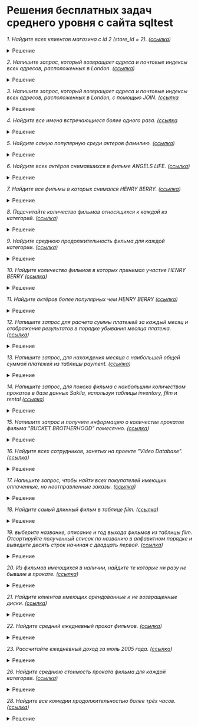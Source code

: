 # Решения бесплатных задач среднего уровня с сайта sqltest

*1. Найдите всех клиентов магазина с id 2 (store_id = 2). ([ссылка](https://sqltest.online/ru/question/normal/find-customers-full-names))*

<details>
<summary>Решение</summary>

``` sql
select concat( first_name , ' ',  last_name ) as full_name,  email 
from customer
where store_id = 2
order by  last_name 
```
</details>


*2. Напишите запрос, который возвращает адреса и почтовые индексы всех адресов, расположенных в London. ([ссылка](https://sqltest.online/ru/question/normal/find-addresses-using-sub-query))*

<details>
<summary>Решение</summary>

``` sql
select  address , postal_code 
from address
where city_id in (select city_id from city where city = 'London')
```
</details>

*3. Напишите запрос, который возвращает адреса и почтовые индексы всех адресов, расположенных в London, с помощью JOIN. ([ссылка](https://sqltest.online/ru/question/normal/find-addresses-using-join)*

<details>
<summary>Решение</summary>

``` sql
select  address , postal_code 
from address
 join city using(city_id)
where city = "London"
```
</details>

*4. Найдите все имена встречающиеся более одного раза. ([ссылка](https://sqltest.online/ru/question/normal/find-duplicate-actor-names)*

<details>
<summary>Решение</summary>

``` sql
select  first_name , count(*) as count
from actor
group by 1
having count(*) > 1
```
</details>

*5. Найдите самую популярную среди актеров фамилию.  ([ссылка](https://sqltest.online/ru/question/normal/find-the-most-popular-surname-among-actors))*

<details>
<summary>Решение</summary>

``` sql
select last_name, count(*) as count
from actor
group by last_name
order by count desc
limit 1
```
</details>

*6. Найдите всех актёров снимавшихся в фильме ANGELS LIFE.  ([ссылка](https://sqltest.online/ru/question/normal/find-all-the-actors-in-the-film))*

<details>
<summary>Решение</summary>

``` sql
select  first_name , last_name 
from actor
 join film_actor using(actor_id)
 join film f using(film_id)
where f.title = 'ANGELS LIFE'
group by actor_id
order by 2
```
</details>

*7. Найдите все фильмы в которых снимался HENRY BERRY.  ([ссылка](https://sqltest.online/ru/question/normal/find-all-films-of-an-actor))*

<details>
<summary>Решение</summary>

``` sql
with st as (select film_id
from film_actor
join actor on film_actor.actor_id = actor.actor_id and first_name = 'HENRY' and last_name = 'BERRY')
select  title , release_year , rating
from film
where film_id in (select * from st)
order by 3
```
</details>

*8. Подсчитайте количество фильмов относящихся к каждой из категорий.   ([ссылка](https://sqltest.online/ru/question/normal/find-the-distribution-of-films-by-category))*

<details>
<summary>Решение</summary>

``` sql
select name as category, count(*) as count
from category
join film_category using(category_id)
group by 1
order by 2 desc
```
</details>

*9. Найдите среднюю продолжительность фильма для каждой категории.   ([ссылка](https://sqltest.online/ru/question/normal/average-length-of-a-movie-by-category))*

<details>
<summary>Решение</summary>

``` sql
select c.name as category, avg(f.length) as avg_film_length
from category c
 join film_category fc using(category_id)
 join film f using(film_id)
group by category_id
order by 1
```
</details>

*10. Найдите количество фильмов в которых принимал участие HENRY BERRY   ([ссылка](https://sqltest.online/ru/question/normal/find-the-number-of-films-in-which-the-actor-took-part))*

<details>
<summary>Решение</summary>

``` sql
select count(*) as film_count
from film_actor fa
 join actor a on fa.actor_id = a.actor_id and first_name = 'HENRY' and last_name = 'BERRY'
```
</details>

*11. Найдите актёров более популярных чем HENRY BERRY  ([ссылка](https://sqltest.online/ru/question/normal/find-actors-more-popular-than-henry-berry))*

<details>
<summary>Решение</summary>

``` sql
select a.actor_id,  first_name , last_name , count(film_id) as film_count 
from actor a
 join film_actor fa ON a.actor_id = fa.actor_id
group by fa.actor_id
having count(film_id) > (select count(film_id)
from actor a
 join film_actor fa ON a.actor_id = fa.actor_id
where first_name = 'HENRY')
order by 4
```
</details>

*12. Напишите запрос для расчета суммы платежей за каждый месяц и отображения результатов в порядке убывания месяца платежа.  ([ссылка](https://sqltest.online/ru/question/normal/analyze-monthly-payment))*

<details>
<summary>Решение</summary>

``` sql
select  DATE_FORMAT( payment_date, '%Y-%m') AS payment_month ,  sum(amount) as payment_amount
from  payment 
group by 1
order by max(payment_month) desc
```
</details>

*13. Напишите запрос, для нахождения месяца с наибольшей общей суммой платежей из таблицы payment.  ([ссылка](https://sqltest.online/ru/question/normal/find-the-best-month))*

<details>
<summary>Решение</summary>

``` sql
select  DATE_FORMAT( payment_date, '%Y-%m') AS payment_month ,  sum(amount) as payment_amount
from  payment 
group by 1
order by payment_amount desc
limit 1
```
</details>

*14. Напишите запрос, для поиска фильма с наибольшим количеством прокатов в базе данных Sakila, используя таблицы inventory, film и rental  ([ссылка](https://sqltest.online/ru/question/normal/find-the-most-popular-film))*

<details>
<summary>Решение</summary>

``` sql
select title
from film
join inventory using(film_id)
join rental using(inventory_id)
group by film_id
order by count(*) desc 
limit 1
```
</details>

*15. Напишите запрос и получите информацию о количестве прокатов фильма "BUCKET BROTHERHOOD" помесячно.  ([ссылка](https://sqltest.online/ru/question/normal/analyze-rental-data-for-film))*

<details>
<summary>Решение</summary>

``` sql
select f.title as film, DATE_FORMAT(r.rental_date, '%Y-%m') AS rental_month, count(f.film_id) as rental_count
from film f
join inventory i on f.film_id = i.film_id
join rental r on r.inventory_id = i.inventory_id
where title = 'BUCKET BROTHERHOOD'
group by 1, 2
order by 2
```
</details>

*16. Найдите всех сотрудников, занятых на проекте "Video Database".  ([ссылка](https://sqltest.online/ru/question/normal/find-all-employees-works-on-the-project))*

<details>
<summary>Решение</summary>

``` sql
select  e.EMP_NO , e.FIRST_NAME , e.LAST_NAME , e.HIRE_DATE , e.JOB_CODE 
from  EMPLOYEE e 
join    EMPLOYEE_PROJECT ep on e.EMP_NO = ep.EMP_NO
join  PROJECT p on ep.PROJ_ID = p.PROJ_ID and  PROJ_NAME = 'Video Database'
order by 3, 5
```
</details>

*17. Напишите запрос, чтобы найти всех покупателей имеющих оплаченные, но неотправленные заказы.  ([ссылка](https://sqltest.online/ru/question/normal/find-all-customers-with-unshipped-orders))*

<details>
<summary>Решение</summary>

``` sql
select  CUSTOMER , min(ORDER_DATE) as FIRST_ORDER_DATE
from customer c
join sales s on c.cust_no = s.cust_no
where  paid = 'y' and  ORDER_STATUS != 'shipped'
group by 1
order by 2
```
</details>

*18. Найдите самый длинный фильм в таблице film.  ([ссылка](https://sqltest.online/ru/question/normal/get-the-longest-movie))*

<details>
<summary>Решение</summary>

``` sql
select  title , release_year
from film
order by length desc, replacement_cost 
limit 1
```
</details>

*19. выберите название, описание и год выхода фильмов из таблицы film.
Отсортируйте полученный список по названию в алфавитном порядке и выведите десять строк начиная с двадцать первой.   ([ссылка](https://sqltest.online/ru/question/normal/get-films-list-third-page))*

<details>
<summary>Решение</summary>

``` sql
select  title,  description , release_year 
from film
order by 1
limit 10 offset 20
```
</details>

*20. Из фильмов имеющихся в наличии, найдите те которые ни разу не бывшие в прокате.   ([ссылка](https://sqltest.online/ru/question/normal/find-the-films-never-been-rented))*

<details>
<summary>Решение</summary>

``` sql
select f.title
from film f
 join inventory i on f.film_id = i.film_id
 left join rental r on i.inventory_id = r.inventory_id
where rental_date is null 
```
</details>

*21. Найдите клиентов имеющих арендованные и не возвращенные диски.   ([ссылка](https://sqltest.online/ru/question/normal/find-customers-who-did-not-return-rented-discs))*

<details>
<summary>Решение</summary>

``` sql
select distinct first_name, last_name, email
from customer
 join rental using(customer_id)
where   return_date is null 
order by 1, 2
```
</details>

*22. Найдите средний ежедневный прокат фильмов.   ([ссылка](https://sqltest.online/ru/question/normal/find-average-daily-film-rentals))*

<details>
<summary>Решение</summary>

``` sql
SELECT AVG(daily_count) AS daily_average_rents_count
FROM (
    SELECT COUNT(*) AS daily_count
    FROM rental
    GROUP BY DATE(rental_date)
) AS daily_counts;
```
</details>

*23. Рассчитайте ежедневный доход за июль 2005 года.   ([ссылка](https://sqltest.online/ru/question/normal/calculate-daily-income-for-july))*

<details>
<summary>Решение</summary>

``` sql
select date(payment_date) as date, sum(amount) as daily_income
from payment
WHERE payment_date BETWEEN '2005-07-01' AND '2005-08-01'
group by 1
order by 1
```
</details>

*26. Найдите среднюю стоимость проката фильма для каждой категории.   ([ссылка](https://sqltest.online/ru/question/normal/find-the-average-cost-of-renting-a-movie-by-category))*

<details>
<summary>Решение</summary>

``` sql
select name as category, avg(film.rental_rate) as avg_rental_rate
from category
 join  film_category using(category_id)
 join film using(film_id)
group by 1 
order by 2 desc
```
</details>

*28. Найдите все комедии продолжительностью более трёх часов.   ([ссылка](https://sqltest.online/ru/question/normal/find-long-comedies))*

<details>
<summary>Решение</summary>

``` sql
select   f.title ,  f.release_year , f.length 
from film f
 join film_category fc using(film_id)
where f.length > 180 and category_id = (select category_id from category where name = 'Comedy')
group by film_id 
order by f.length
```
</details>
